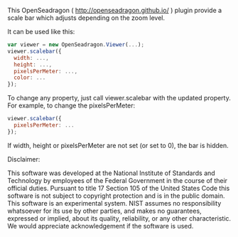 This OpenSeadragon ( http://openseadragon.github.io/ ) plugin provide 
a scale bar which adjusts depending on the zoom level.

It can be used like this:
`````javascript
var viewer = new OpenSeadragon.Viewer(...);
viewer.scalebar({
  width: ...,
  height: ...,
  pixelsPerMeter: ...,
  color: ...
});
`````

To change any property, just call viewer.scalebar with the updated property.
For example, to change the pixelsPerMeter:

`````javascript
viewer.scalebar({
  pixelsPerMeter: ...
});
`````

If width, height or pixelsPerMeter are not set (or set to 0), the bar is hidden.


Disclaimer:

This software was developed at the National Institute of Standards and
Technology by employees of the Federal Government in the course of
their official duties. Pursuant to title 17 Section 105 of the United
States Code this software is not subject to copyright protection and is
in the public domain. This software is an experimental system. NIST assumes
no responsibility whatsoever for its use by other parties, and makes no
guarantees, expressed or implied, about its quality, reliability, or
any other characteristic. We would appreciate acknowledgement if the
software is used.
